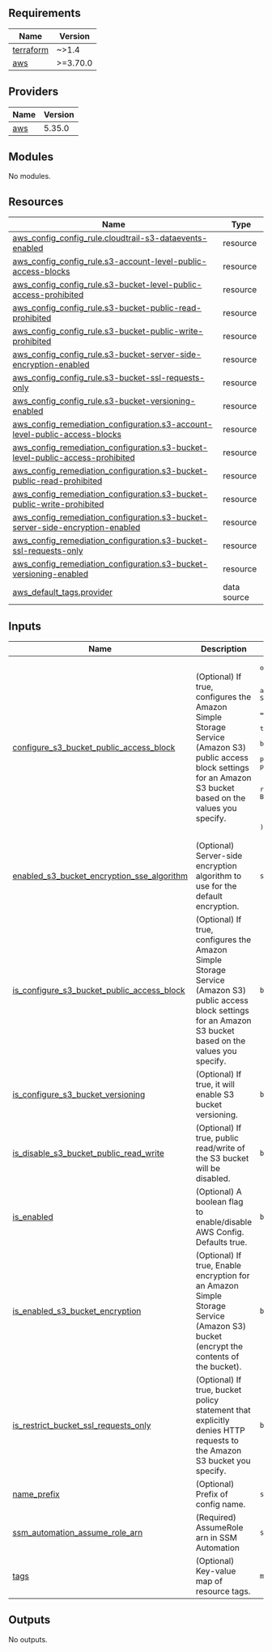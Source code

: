 <!-- BEGIN_TF_DOCS -->
## Requirements

| Name | Version |
|------|---------|
| <a name="requirement_terraform"></a> [terraform](#requirement\_terraform) | ~>1.4 |
| <a name="requirement_aws"></a> [aws](#requirement\_aws) | >=3.70.0 |

## Providers

| Name | Version |
|------|---------|
| <a name="provider_aws"></a> [aws](#provider\_aws) | 5.35.0 |

## Modules

No modules.

## Resources

| Name | Type |
|------|------|
| [aws_config_config_rule.cloudtrail-s3-dataevents-enabled](https://registry.terraform.io/providers/hashicorp/aws/latest/docs/resources/config_config_rule) | resource |
| [aws_config_config_rule.s3-account-level-public-access-blocks](https://registry.terraform.io/providers/hashicorp/aws/latest/docs/resources/config_config_rule) | resource |
| [aws_config_config_rule.s3-bucket-level-public-access-prohibited](https://registry.terraform.io/providers/hashicorp/aws/latest/docs/resources/config_config_rule) | resource |
| [aws_config_config_rule.s3-bucket-public-read-prohibited](https://registry.terraform.io/providers/hashicorp/aws/latest/docs/resources/config_config_rule) | resource |
| [aws_config_config_rule.s3-bucket-public-write-prohibited](https://registry.terraform.io/providers/hashicorp/aws/latest/docs/resources/config_config_rule) | resource |
| [aws_config_config_rule.s3-bucket-server-side-encryption-enabled](https://registry.terraform.io/providers/hashicorp/aws/latest/docs/resources/config_config_rule) | resource |
| [aws_config_config_rule.s3-bucket-ssl-requests-only](https://registry.terraform.io/providers/hashicorp/aws/latest/docs/resources/config_config_rule) | resource |
| [aws_config_config_rule.s3-bucket-versioning-enabled](https://registry.terraform.io/providers/hashicorp/aws/latest/docs/resources/config_config_rule) | resource |
| [aws_config_remediation_configuration.s3-account-level-public-access-blocks](https://registry.terraform.io/providers/hashicorp/aws/latest/docs/resources/config_remediation_configuration) | resource |
| [aws_config_remediation_configuration.s3-bucket-level-public-access-prohibited](https://registry.terraform.io/providers/hashicorp/aws/latest/docs/resources/config_remediation_configuration) | resource |
| [aws_config_remediation_configuration.s3-bucket-public-read-prohibited](https://registry.terraform.io/providers/hashicorp/aws/latest/docs/resources/config_remediation_configuration) | resource |
| [aws_config_remediation_configuration.s3-bucket-public-write-prohibited](https://registry.terraform.io/providers/hashicorp/aws/latest/docs/resources/config_remediation_configuration) | resource |
| [aws_config_remediation_configuration.s3-bucket-server-side-encryption-enabled](https://registry.terraform.io/providers/hashicorp/aws/latest/docs/resources/config_remediation_configuration) | resource |
| [aws_config_remediation_configuration.s3-bucket-ssl-requests-only](https://registry.terraform.io/providers/hashicorp/aws/latest/docs/resources/config_remediation_configuration) | resource |
| [aws_config_remediation_configuration.s3-bucket-versioning-enabled](https://registry.terraform.io/providers/hashicorp/aws/latest/docs/resources/config_remediation_configuration) | resource |
| [aws_default_tags.provider](https://registry.terraform.io/providers/hashicorp/aws/latest/docs/data-sources/default_tags) | data source |

## Inputs

| Name | Description | Type | Default | Required |
|------|-------------|------|---------|:--------:|
| <a name="input_configure_s3_bucket_public_access_block"></a> [configure\_s3\_bucket\_public\_access\_block](#input\_configure\_s3\_bucket\_public\_access\_block) | (Optional) If true, configures the Amazon Simple Storage Service (Amazon S3) public access block settings for an Amazon S3 bucket based on the values you specify. | <pre>object(<br>    {<br>      # If set to True, Amazon S3 blocks public access control lists (ACLs) for the S3 bucket, and objects stored in the S3 bucket you specify in the BucketName parameter.<br>      block_public_acls = bool<br>      # If set to True, Amazon S3 blocks public bucket policies for the S3 bucket you specify in the BucketName parameter.<br>      block_public_policy = bool<br>      # If set to True, Amazon S3 ignores all public ACLs for the S3 bucket you specify in the BucketName parameter.<br>      ignore_public_acls = bool<br>      # If set to True, Amazon S3 restricts public bucket policies for the S3 bucket you specify in the BucketName parameter.<br>      restrict_public_buckets = bool<br>    }<br>  )</pre> | <pre>{<br>  "block_public_acls": true,<br>  "block_public_policy": true,<br>  "ignore_public_acls": true,<br>  "restrict_public_buckets": true<br>}</pre> | no |
| <a name="input_enabled_s3_bucket_encryption_sse_algorithm"></a> [enabled\_s3\_bucket\_encryption\_sse\_algorithm](#input\_enabled\_s3\_bucket\_encryption\_sse\_algorithm) | (Optional) Server-side encryption algorithm to use for the default encryption. | `string` | `"AES256"` | no |
| <a name="input_is_configure_s3_bucket_public_access_block"></a> [is\_configure\_s3\_bucket\_public\_access\_block](#input\_is\_configure\_s3\_bucket\_public\_access\_block) | (Optional) If true, configures the Amazon Simple Storage Service (Amazon S3) public access block settings for an Amazon S3 bucket based on the values you specify. | `bool` | `false` | no |
| <a name="input_is_configure_s3_bucket_versioning"></a> [is\_configure\_s3\_bucket\_versioning](#input\_is\_configure\_s3\_bucket\_versioning) | (Optional) If true, it will enable S3 bucket versioning. | `bool` | `false` | no |
| <a name="input_is_disable_s3_bucket_public_read_write"></a> [is\_disable\_s3\_bucket\_public\_read\_write](#input\_is\_disable\_s3\_bucket\_public\_read\_write) | (Optional) If true, public read/write of the S3 bucket will be disabled. | `bool` | `false` | no |
| <a name="input_is_enabled"></a> [is\_enabled](#input\_is\_enabled) | (Optional) A boolean flag to enable/disable AWS Config. Defaults true. | `bool` | `true` | no |
| <a name="input_is_enabled_s3_bucket_encryption"></a> [is\_enabled\_s3\_bucket\_encryption](#input\_is\_enabled\_s3\_bucket\_encryption) | (Optional) If true, Enable encryption for an Amazon Simple Storage Service (Amazon S3) bucket (encrypt the contents of the bucket). | `bool` | `false` | no |
| <a name="input_is_restrict_bucket_ssl_requests_only"></a> [is\_restrict\_bucket\_ssl\_requests\_only](#input\_is\_restrict\_bucket\_ssl\_requests\_only) | (Optional) If true, bucket policy statement that explicitly denies HTTP requests to the Amazon S3 bucket you specify. | `bool` | `false` | no |
| <a name="input_name_prefix"></a> [name\_prefix](#input\_name\_prefix) | (Optional) Prefix of config name. | `string` | `""` | no |
| <a name="input_ssm_automation_assume_role_arn"></a> [ssm\_automation\_assume\_role\_arn](#input\_ssm\_automation\_assume\_role\_arn) | (Required) AssumeRole arn in SSM Automation | `string` | n/a | yes |
| <a name="input_tags"></a> [tags](#input\_tags) | (Optional) Key-value map of resource tags. | `map(any)` | `null` | no |

## Outputs

No outputs.
<!-- END_TF_DOCS -->
